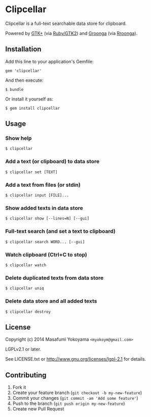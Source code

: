 # Clipcellar

Clipcellar is a full-text searchable data store for clipboard.

Powered by [GTK+][] (via [Ruby/GTK2][]) and [Groonga][] (via [Rroonga][]).

[GTK+]:http://www.gtk.org/
[Ruby/GTK2]:http://ruby-gnome2.sourceforge.jp/
[Groonga]:http://groonga.org/
[Rroonga]:http://ranguba.org/

## Installation

Add this line to your application's Gemfile:

    gem 'clipcellar'

And then execute:

    $ bundle

Or install it yourself as:

    $ gem install clipcellar

## Usage

### Show help

    $ clipcellar

### Add a text (or clipboard) to data store

    $ clipcellar set [TEXT]

### Add a text from files (or stdin)

    $ clipcellar input [FILE]...

### Show added texts in data store

    $ clipcellar show [--lines=N] [--gui]

### Full-text search (and set a text to clipboard)

    $ clipcellar search WORD... [--gui]

### Watch clipboard (Ctrl+C to stop)

    $ clipcellar watch

### Delete duplicated texts from data store

    $ clipcellar uniq

### Delete data store and all added texts

    $ clipcellar destroy

## License

Copyright (c) 2014 Masafumi Yokoyama `<myokoym@gmail.com>`

LGPLv2.1 or later.

See LICENSE.txt or http://www.gnu.org/licenses/lgpl-2.1 for details.

## Contributing

1. Fork it
2. Create your feature branch (`git checkout -b my-new-feature`)
3. Commit your changes (`git commit -am 'Add some feature'`)
4. Push to the branch (`git push origin my-new-feature`)
5. Create new Pull Request
